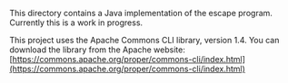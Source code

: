 This directory contains a Java implementation of the escape program. Currently this is a work in progress.

This project uses the Apache Commons CLI library, version 1.4. You can download the library from the Apache website: [https://commons.apache.org/proper/commons-cli/index.html](https://commons.apache.org/proper/commons-cli/index.html)
